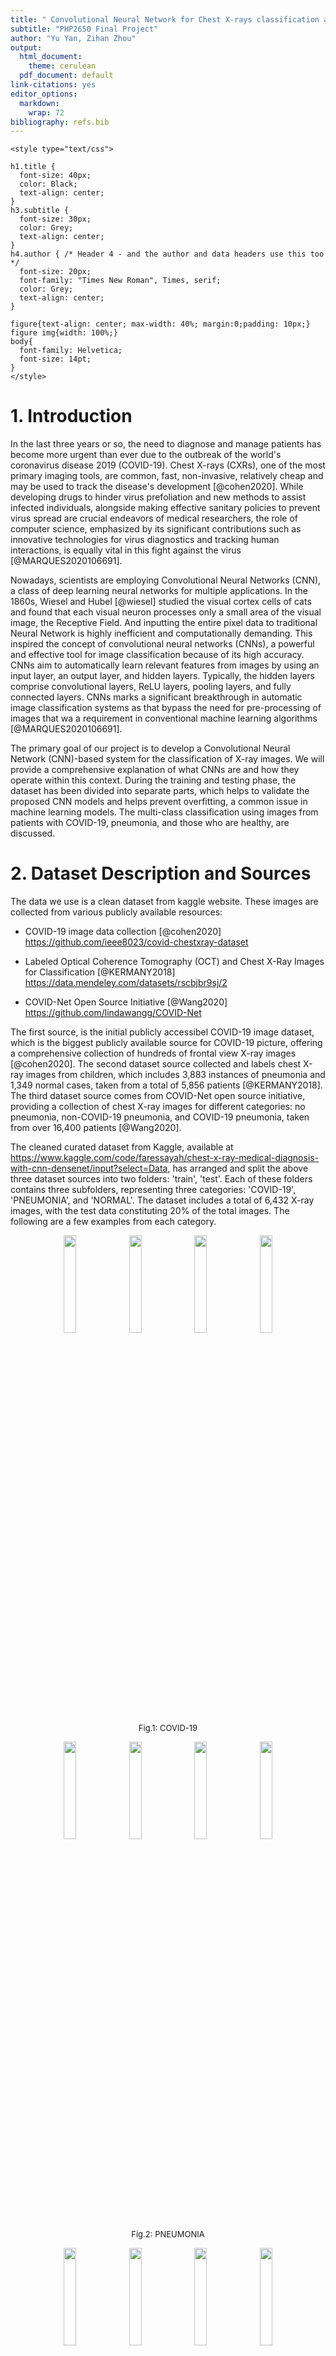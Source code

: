 ```yaml
---
title: " Convolutional Neural Network for Chest X-rays classification and prediction"
subtitle: "PHP2650 Final Project"
author: "Yu Yan, Zihan Zhou"
output:
  html_document:
    theme: cerulean
  pdf_document: default
link-citations: yes
editor_options:
  markdown:
    wrap: 72
bibliography: refs.bib
---
```


```{=html}
<style type="text/css">

h1.title {
  font-size: 40px;
  color: Black;
  text-align: center;
}
h3.subtitle {
  font-size: 30px;
  color: Grey;
  text-align: center;
}
h4.author { /* Header 4 - and the author and data headers use this too  */
  font-size: 20px;
  font-family: "Times New Roman", Times, serif;
  color: Grey;
  text-align: center;
}

figure{text-align: center; max-width: 40%; margin:0;padding: 10px;}
figure img{width: 100%;}
body{
  font-family: Helvetica;
  font-size: 14pt;
}
</style>
```
# 1. Introduction

In the last three years or so, the need to diagnose and manage patients
has become more urgent than ever due to the outbreak of the world's
coronavirus disease 2019 (COVID-19). Chest X-rays (CXRs), one of the
most primary imaging tools, are common, fast, non-invasive, relatively
cheap and may be used to track the disease's development [@cohen2020]. While
developing drugs to hinder virus prefoliation and new methods to assist
infected individuals, alongside making effective sanitary policies to
prevent virus spread are crucial endeavors of medical researchers, the
role of computer science, emphasized by its significant contributions
such as innovative technologies for virus diagnostics and tracking human
interactions, is equally vital in this fight against the virus
[@MARQUES2020106691].

Nowadays, scientists are employing Convolutional Neural Networks (CNN),
a class of deep learning neural networks for multiple applications. In
the 1860s, Wiesel and Hubel [@wiesel] studied the visual cortex cells of
cats and found that each visual neuron processes only a small area of
the visual image, the Receptive Field. And inputting the entire pixel
data to traditional Neural Network is highly inefficient and
computationally demanding. This inspired the concept of convolutional
neural networks (CNNs), a powerful and effective tool for image
classification because of its high accuracy. CNNs aim to automatically
learn relevant features from images by using an input layer, an output
layer, and hidden layers. Typically, the hidden layers comprise
convolutional layers, ReLU layers, pooling layers, and fully connected
layers. CNNs marks a significant breakthrough in automatic image
classification systems as that bypass the need for pre-processing of
images that wa a requirement in conventional machine learning algorithms
[@MARQUES2020106691].

The primary goal of our project is to develop a Convolutional Neural
Network (CNN)-based system for the classification of X-ray images. We
will provide a comprehensive explanation of what CNNs are and how they
operate within this context. During the training and testing phase, the
dataset has been divided into separate parts, which helps to validate
the proposed CNN models and helps prevent overfitting, a common issue in
machine learning models. The multi-class classification using images
from patients with COVID-19, pneumonia, and those who are healthy, are
discussed.

# 2. Dataset Description and Sources

The data we use is a clean dataset from kaggle website. These images are
collected from various publicly available resources:

-   COVID-19 image data collection [@cohen2020]
    <https://github.com/ieee8023/covid-chestxray-dataset>

-   Labeled Optical Coherence Tomography (OCT) and Chest X-Ray Images
    for Classification [@KERMANY2018]
    <https://data.mendeley.com/datasets/rscbjbr9sj/2>

-   COVID-Net Open Source Initiative [@Wang2020]
    <https://github.com/lindawangg/COVID-Net>

The first source, is the initial publicly accessibel COVID-19 image
dataset, which is the biggest publicly available source for COVID-19
picture, offering a comprehensive collection of hundreds of frontal view
X-ray images [@cohen2020]. The second dataset source collected and labels
chest X-ray images from children, which includes 3,883 instances of
pneumonia and 1,349 normal cases, taken from a total of 5,856 patients
[@KERMANY2018]. The third dataset source comes from COVID-Net open
source initiative, providing a collection of chest X-ray images for
different categories: no pneumonia, non-COVID-19 pneumonia, and COVID-19
pneumonia, taken from over 16,400 patients [@Wang2020].

The cleaned curated dataset from Kaggle, available at
<https://www.kaggle.com/code/faressayah/chest-x-ray-medical-diagnosis-with-cnn-densenet/input?select=Data>,
has arranged and split the above three dataset sources into two folders:
'train', 'test'. Each of these folders contains three subfolders,
representing three categories: 'COVID-19', 'PNEUMONIA', and 'NORMAL'.
The dataset includes a total of 6,432 X-ray images, with the test data
constituting 20% of the total images. The following are a few examples
from each category.

<p align="center">
<img src="images/X-rays/COVID19(108).jpg" width="20%"/>
<img src="images/X-rays/COVID19(463).jpg" width="20%"/>
<img src="images/X-rays/COVID19(501).jpg" width="20%"/>
<img src="images/X-rays/COVID19(539).jpg" width="20%"/> <br>
<font size = "2">Fig.1: COVID-19</font>
</p>

<p align="center">
<img src="images/X-rays/PNEUMONIA(3443).jpg" width="20%"/>
<img src="images/X-rays/PNEUMONIA(3462).jpg" width="20%"/>
<img src="images/X-rays/PNEUMONIA(3614).jpg" width="20%"/>
<img src="images/X-rays/PNEUMONIA(3627).jpg" width="20%"/> <br> 
<font size = "2">Fig.2: PNEUMONIA</font>
</p>

<p align="center">
<img src="images/X-rays/NORMAL(1267).jpg" width="20%"/>
<img src="images/X-rays/NORMAL(1274).jpg" width="20%"/>
<img src="images/X-rays/NORMAL(1379).jpg" width="20%"/>
<img src="images/X-rays/NORMAL(1415).jpg" width="20%"/> <br>
<font size = "2">Fig.3: NORMAL</font>
</p>


# 3. Understanding Convolutional Neural Networks

Convolutional Neural Network (CNN) is one kind of deep nural networks. The
capacity to classify images and identify objects in a picture has
improved significantly with the development of convolutional neural
networks [@DBLP2013]. Convolutional neural employs a special kind of
method which is being known as convolution. Suppose we have two
measurable functions on $\mathbb{R}^n$, $f$ and $g$, convolution is
defined as: 

$$(f*g)(t)=\int_{-\infty}^\infty f(\tau)g(t-\tau)d\tau$$

The following figure dipicts three distinct types of layers in CNNs: Convolutional, Pooling, and Fully-connected layers. Stacking these layers together forms a complete CNN architecture. As an example, Fig.4 depicts a simplified CNN architecture designed for MNIST digit classification[@DBLP2015].

<p align="center">
<img src="images/Model/architrcture.png" width="70.0%"/> 
<br>
<font size = "2">Fig.4: An simple CNN architecture, comprised of just five layers [@DBLP2015]</font>
</p>

## 3.1 Convolutional Layer
A main difference between traditional Artificial Neural Networks (ANN) and Convolutional Neural Networks (CNN) lies in the dimensional structure of their layers. In CNNs, layers possess three dimensions - height, width, and depth, where 'depth' refers to the third dimension of an activation volume [@DBLP2015]. Consider the following fully connected layers in Fig.5, where each neuron in one layer connects to every neuron in the adjacent layer [@nielsen2015]. However, this design in ANNs does not take into account the spatial structure of images, treating input pixels that are both far apart and close together in an identical manner, which may hamper the network's ability to efficiently process image data [@nielsen2015].

<p align="center">
<img src="images/Model/full.png" width="70.0%"/> 
<br>
<font size = "2">Fig.5: Fully-connected Layers [@nielsen2015]</font>
</p>

In contrast, CNNs only focus on local region of an image. Convolution is applied to a small region of an image, referred to as <b>'receptive field' or 'local region'</b> instead of the entire image. As illustrated in Fig.7, to enhance efficiency, the hidden neurons in the next layer only get inputs from the corresponding part of the previous layer [@8308186]. This approach not only reduces computational requirements but also helps in recognizing spatial hierarchies within an image (Fig.6) [@8308186].

<p align="center">
<img src="images/Model/CNN.gif" width="30%"/>&nbsp;&nbsp;&nbsp;&nbsp;
<img src="images/Model/convolution.gif" width="30%"/>
<br> 
<font size = "2">Fig.6: Three dimensional input representation of CNN</font> &nbsp;&nbsp;&nbsp;&nbsp;&nbsp;&nbsp; <font size = "2">Fig.7: Convolution as alternative for fully connected network</font>
</p>

Despite having significantly fewer connections than fully connected layers, convolutional layers also offer advantages due to another simplifying assumption, known as the <b>'stride'</b> [@8308186]. Fig.8 shows that the local receptive field being moved by one pixel each time. Setting a larger number of the stride will reduce overlapping and obtain an output of lower spatial dimensions.

<p align="center">
<img src="images/Model/stride.png"/> 
<br>
<font size = "2">Fig.8: Stride 1 [@8308186]</font>
</p>

In addition, we can optimize our model by assuming the local connection weights are fixed for all neurons of the next layer [@8308186]. In other words, the network have <b>shared weights and biases</b>. According to @nielsen2015, suppose there is a $5\times 5$ region, corresponding to 28 input pixels, then there will be $24\times24$ hidden neurons. For the $j,k$th hidden neuron, the output is 
$$\sigma((b+\sum_{i=0}^4\sum_{m=0}^4w_{l,m}a_{j+l,k+m})),$$

where $\sigma$ is the active function, b is the shared bias, $w_{l,m}$ is the shared wights and $a_{x,y}$ is the input activation at position x, y. This equation is essentially a form of the convolution we described above. The shared weights and bias are also known as <b>kernel or filter</b>. It means that We compute characteristics for individual pixels by considering the values of their adjacent pixels as we move the Kernel across the input image. This approach can greatly reduce the number of parameters.

The convolution process aims to extract features from the image. When building the CNN, we can add more than one convolution layer. The initial Convolution Layer typically captures gradients, while the subsequent layer is tasked with detecting edges.

## 3.2 Pooling Layer
Pooling layers aims to simplify the output from the convolutional layer, thus further reduce the number of parameters and the computational complexity [@DBLP2015]. It can be considered as lowering the resolution in the context of image processing [@8308186]. <b>Max-pooling</b> is one of the most popular way of pooling methods, identifies the presence of a specific feature within a defined image region [@nielsen2015]. Other notable pooling strategies include <b>average pooling</b>, <b>L2 pooling</b> and <b>general pooling</b>, each offering unique advantages in different contexts. Fig. 9 shows a example of how different pooling methods work.

<p align="center">
<img src="images/Model/pooling.webp" width = "60%"/> 
<br>
<font size = "2">Fig.9: Max-Pooling and Average Pooling [@Yani2019]</font>
</p>


## 3.3 Fully-connected Layer
The fully-connected layer consists of neurons that are directly linked to neurons in the immediate preceding and succeeding layers, This structure echoes the neuron arrangement found in conventional Artificial Neural Networks (ANNs), as depicted in Fig.5. According to @Yamashita2018, the feature maps derived from the final convolution or pooling layer are <b>flattened</b>, which is converted into a one-dimensional array or vector and connected to one or more fully connected layers. In these layers, every input is connected to every output through a weight that can be learned. After the convolution layers extract features and the pooling layers downsample them, these features are linked via a set of fully connected layers to the network's final outputs. In the context of classification, the outputs can be the probabilities for each class.

The activation function used in the final layer often differs from those used in other layers. The choosen activation function should align with the task. Softmax function is usually applied to the multiclass classification task. This function normalizes the real values output from the last fully connected layer into probabilities corresponding to target classes. Each of these probability values falls between 0 and 1, and collectively, they add up to 1 [@Yamashita2018]. We will use it in our final project.

# 4. Applictaions

## 4.1 Data Augmentation
Before deploying our model on the training dataset, we recognized a deficiency in our quantity of image data.

To address this problem, we incorporated an image data generator, which is basically a form of data augmentation techniques specifically tailored to image data. This would effectively increase the size of train data set to booster the robustness of the model training process. In the <b>keras</b> package, the function <b>image_data_genertor()</b> completes such task. This function allows us to define specific transformations for our images. We can, for instance, flip the images both horizontally and vertically, alter the contrast and hue, zoom in or out, shear the image, and adjust the brightness. For our data, we implemented the following transformations:

- Rescaling by a factor of 1/255

- Shifting the width and height by a factor of 0.2

- Shearing and zooming by a factor of 0.2

- Applying both horizontal and vertical flips

- Whitening the image and adjusting the brightness range to 0.2.

Through these modifications, we were able to effectively increase our dataset size and improve our model's training capabilities.

## 4.2 Dataset Building
After data augmentation, we are to establish objects as image train and test datasets. It is the specific type of format that <b>keras</b> identify as train data input. This reduces the amount of work for users to load each images from folders into the environment and the model could directly call the data from the established directory. We are creating two generators, one each for train and test data. It's important to set the input size of images beforehand to restrict the dimensions, ensuring a reasonable training time. We also set the batch size parameter to be 32, which means that we allow the model to handle 32 images in one training loop. This mini-batch technique would reduce the memory size required for training while also making training process faster as the number of parameters it needs to update (weights and bias) is significantly smaller. In addition, we established the color mode to be 'RGB', a three-color regulation as opposed to grayscale, where the combination of Red-Green-Blue can produce all possible colors. We chose this because we identified color images in the dataset during our exploration, despite the fact that most typical medical images, especially CT scans, are black and white. By calling the generator part within the setting, we implemented the previous constructed image generator to get augmented image datasets. The last but most important feature is the class_mode. Here we identified it as 'categorical' since we are dealing with a three-level labeling: COVID-19, Normal lungs, and Pneumonia lungs.

We also performed a step of computing class proportion in the fully construed dataset to make sure that we have matching proportion of images as the original data that we acquired.

## 4.3 Simple Model

We constructed the sequential model using tidy format under <b>keras</b> in R. As denoted above, the model is a combination of three component: input layer, hidden layers (consisting of convolution layer and pooling layer), and an output layer.  All the convolution layers are using the activation function of 'ReLu', which is defined as:
$$f(x)=max(0,z).$$

Our training protocol begins with a simple model to test feasibility and troubleshoot potential issues. 

The simple model has one convolution layer with a filter size being 16 and and a kernel size $3\times 3$. Given that we have made the input images to be a dimension of $64\times 64$, the filter size is proportionate to this dimension. After this, we appended a max pooling layer to wrap up information gained from convolution layer by pool the maximum number of each filer shift. Then the convolution part is flattened and moved on to dense layer. Here we have two layers, receptively with 16 and 32 nodes.

The final layer, our output layer, is a dense layer with three units, corresponding ro our three labels:  'COVID-19', 'PNEUMONIA', and 'NORMAL'. We set the activation function to be softmax so that the model will finally give its prediction of probabilities for each label of any given image. And the three probabilities should sum up to 1.  For a multi-class label classification, softmax function is defined as:
$$\sigma(z_i) = \frac{e^{z_{i}}}{\sum_{j=1}^K e^{z_{j}}} \ \ \ for\ i=1,2,\dots,K$$

Now that we are finally able to compile the model with our constructed train and test dataset from the last section. We specified the loss function to be 'categorical_crossentropy', and optimization algorithm to be Adam with a learning rate of 0.0001. <b>TensorFlow</b> enables a great deal of flexibility here that user can try out different optimization algorithm and learning rate. And we also want the model to output accuracy so that we could evaluate.

Let's fit the mode with train data and evaluate on test data! The number epochs is set to be 30, which means the training process will go through the entire train data 30 times. To accelerate training time, we added the option of multiprocessing and an early stopping criteria by patience being 5 in terms of accuracy check, so that the model train will stop earlier if detected convergence.

The following Fig.10 provides a summary of our model.

<p align="center">
<img src="images/Model/sim.jpg"/> 
<br>
<font size = "2">Fig.10: Simple Model </font>
</p>

After training, we can see that the accuracy for the simple model is stabilized around 0.8 with a loss around 0.45. Its performance is slightly better on the test data, achieving an accuracy of approximately 0.84 and a loss around 0.40. We can see the process of training in Fig.11 and the training is stopped at the 18th epoch.Having confirmed the feasibility of our model architecture, we are now prepared to proceed with model selection and pruning, taking advantage of the flexibility offered by the <b>keras</b> package.

<p align="center">
<img src="images/Model/simresult.jpg" width="70%"/> 
<br>
<font size = "2">Fig.11: Result of Simple Model</font>
</p>

## 4.4 Model Pruning

To enhance the capability of the model, We would like to increase the complexity of the model by adding more convolution layers and pooling layers, while increasing the size of the filters to maintain a larger feature extraction area so that the model may obtain more features.

The input layer is now  a convolution layer with 32 filters and a kernel size of $3 \times 3$. The input shape should be specified and matched what we set beforehand. We have input dimension of $64 \times 64 \times 3$, since we expect the input images to be of dimension $64 \times 64$ in RGB. For grayscale images, we would use 1 in this block instead. We also added an element to 'stride' so that there's one unit shifting in the input layer. As before, a pooling layer follows each convolution layer to encapsulate the extracted feature information.

The model now includes three convolution layers, with 64, 128, and 128 filters respectively. This is simply the result of our exploration and training, users can have their own exploration over the layers and number of filters to train the model. By inserting a flatten layer, we are end with the convolution part and moved on to the typical networks to perform classification assignment.

Beginning with a dropout layer of 0.5, we added two dense layers with units 128 and 64. This would convert information of image features to make classification task. 

The final output layer is a dense layer with three units, since we have three labels, reflecting our three labels. We've retained the softmax activation function to provide probabilistic predictions for each label of a given image.

Similar to the simple model, we compile the new model with exactly the same settings, except that we set the epoch size to 50. Since we are training a significantly larger amound of parameters, we would expect the training to converge later. 

In the model summary page (Fig.12), we can see that there are a total of 314,947 parameters to prune with respect to the 247,123 parameters of the simple model.

<p align="center">
<img src="images/Model/mod.jpg"/> 
<br>
<font size = "2">Fig.12: New Model</font>
</p>

As a result of training, the model demonstrates improved accuracy. It has now achieved approximately 0.90 of accuracy and a loss 0.25. This indicates the fact that enhancing the model by adding more layers can improve its performance. However, it is also important to balance this against potential increases in running time and the risk of overfitting, ensuring the model remains efficient and generalized.

<p align="center">
<img src="images/Model/modresult.png" width="70%"/> 
<br>
<font size = "2">Fig.13: Result of New Model</font>
</p>


## 4.5 Model Evaluation
Once the CNN model is built and trained, we would like to further test out its validity and accuracy on the previously spitted validation data set from training set. It is the set that has not been seen in the process of training and it is a great option to test if the model has overfitted on the training data.

To do so, we created a validate data set using the same approach when we created train and test dataset. We then evaluate the model's performance on this dataset using the <b>'evaluate()'</b> function provided by the <b>keras</b> package.

Our result shows that we achieved an accuracy of 0.9033 with a loss of 0.2606, which is approximately similar to the training process. It suggests our model generalizes well and has not overfitted the training data. This is a promising indication of the model's robustness and reliability.

# 5. Conclusion
In conlusion, our CNN model seems to exhibit robust performance in the classification of Chest X-rays. The complexity of the model, coupled with the use of data augmentation techniques, has significantly improved its ability to generalize and handle variations in the image data. Despite its strengths, there is still potential for improvement through exploration of different CNN architectures, more advanced data augmentation techniques and so on. Overall, our model serves as an effective tool in medical image analysis with promising opportunities for further enhancements.

# 6. Comparision to Other Approaches
In this section, we reviewed several existing methodologies and compared their outcomes.

In the study of @cohen2020, the goal was to utilize COVID-19 image data to develop AI-based approaches for predicting infection. They employed a pre-trained DenseNet model [@huang2017densely] from the <b>TorchRayVision</b> library [@cohen2020limits], achieving an AUC of approximately 74%.

@KERMANY2018 address the issue of data scarcity by employing a method of leveraging data known as transfer learning. Instead of training a entirely new blank network, they utilized a feed-forward network to fix the weights in the lower levels, which are already optimized to recognize common image structures. Then they retained the weights of the upper levels with back-propagation. Their approach enables the model to identify specific features unique to a particular category of images, thus accelerating the training process. Their transfer learning algorithm obtained results that when differentiating between pneumonia and normal chest X-rays, the model achieved an accuracy of 92.8%, with a sensitivity of 93.2% and a specificity of 90.1%. 

@Wang2020 developed COVID-Net, a deep convolutional neural network design specifically designed to detect COVID-19 cases from chest X-rays. They employed residual architecture design principles to make the same three predictions as our final project. The initial network design prototype was guided by data and specific human design requirements, which is used to construct the final deep neural network architecture.  Their model demonstrated good sensitivity for COVID-19 cases, with a sensitivity rate of 91.0%.

# 7. Future Work
There are various paths we may follow for future work given our experience with the current project and the knowledge we've learned about CNNs:

<b>1. Padding</b>: The loss of information that may reside on the image's border is one of the cons of the convolution stage [@8308186]. Padding is a technique that can help preserve the spatial dimensions of the image after convolution. One common and simple process is <b>zero-padding</b>, which pads the border of the input and controls the output size [@DBLP2015].

<b>2. Different Architectures</b>: In our final project, the model employees a straightforward CNN structure. We could consider experimenting with different architectures in the future, such as Residual Networks (ResNets), Inception Networks, or Dense Convolutional Networks (DenseNets). These architecture has been verified to be effective in the classification of Chest-X ray images [@cohen2020].

<b>3. Transfer Learning</b>: Transfer learning is to use pre-trained models that have been trained on large datasets. @KERMANY2018  employee this architecture in their work.

<b>4. Data Augmentation Techniques</b>: We could further explore data augmentation techniques to create a more robust model that can handle a variety of image conditions. For example, deep representations may be learned using generative adversarial networks (GANs) without the need for a large amount of annotated training data [@8308186]. 

<b>5. Other Performance Metrics</b>: Sometimes accuracy is not the best metric, especially for imbalanced datasets. In future, we could use other metrics like precision, recall, F1 score, or Area Under the Receiver (AUC) and Operating Characteristic (ROC) curves to provide a more comprehensive evaluation.

By incorporating these considerations, we can continue to refine and enhance our model, driving towards greater performance, efficiency, and robustness in a variety of medical images.

# Contact

If you have any questions, feel free to contact us!

Yu Yan: yu_yan@brown.edu

Zihan Zhou: zihan_zhou1@brown.edu

You can find the full code for this final project here: https://github.com/Rosy98/PHP2650-Final-Project

# Reference
